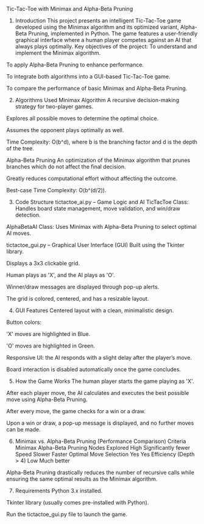 Tic-Tac-Toe with Minimax and Alpha-Beta Pruning 


1. Introduction
This project presents an intelligent Tic-Tac-Toe game developed using the Minimax algorithm and its optimized variant, Alpha-Beta Pruning, implemented in Python.
 The game features a user-friendly graphical interface where a human player competes against an AI that always plays optimally.
Key objectives of the project:
To understand and implement the Minimax algorithm.


To apply Alpha-Beta Pruning to enhance performance.


To integrate both algorithms into a GUI-based Tic-Tac-Toe game.


To compare the performance of basic Minimax and Alpha-Beta Pruning.



2. Algorithms Used
Minimax Algorithm
A recursive decision-making strategy for two-player games.


Explores all possible moves to determine the optimal choice.


Assumes the opponent plays optimally as well.


Time Complexity: O(b^d), where b is the branching factor and d is the depth of the tree.


Alpha-Beta Pruning
An optimization of the Minimax algorithm that prunes branches which do not affect the final decision.


Greatly reduces computational effort without affecting the outcome.


Best-case Time Complexity: O(b^(d/2)).



3. Code Structure
tictactoe_ai.py – Game Logic and AI
TicTacToe Class:
 Handles board state management, move validation, and win/draw detection.


AlphaBetaAI Class:
 Uses Minimax with Alpha-Beta Pruning to select optimal AI moves.


tictactoe_gui.py – Graphical User Interface (GUI)
Built using the Tkinter library.


Displays a 3x3 clickable grid.


Human plays as 'X', and the AI plays as 'O'.


Winner/draw messages are displayed through pop-up alerts.


The grid is colored, centered, and has a resizable layout.



4. GUI Features
Centered layout with a clean, minimalistic design.


Button colors:


'X' moves are highlighted in Blue.


'O' moves are highlighted in Green.


Responsive UI: the AI responds with a slight delay after the player’s move.


Board interaction is disabled automatically once the game concludes.



5. How the Game Works
The human player starts the game playing as 'X'.


After each player move, the AI calculates and executes the best possible move using Alpha-Beta Pruning.


After every move, the game checks for a win or a draw.


Upon a win or draw, a pop-up message is displayed, and no further moves can be made.



6. Minimax vs. Alpha-Beta Pruning (Performance Comparison)
Criteria
Minimax
Alpha-Beta Pruning
Nodes Explored
High
Significantly fewer
Speed
Slower
Faster
Optimal Move Selection
Yes
Yes
Efficiency (Depth > 4)
Low
Much better

Alpha-Beta Pruning drastically reduces the number of recursive calls while ensuring the same optimal results as the Minimax algorithm.

7. Requirements
Python 3.x installed.


Tkinter library (usually comes pre-installed with Python).


Run the tictactoe_gui.py file to launch the game.


